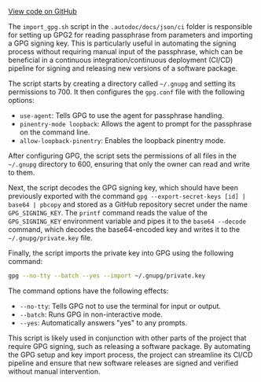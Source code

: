 [View code on GitHub](https://github.com/ergoplatform/ergo/.autodoc/docs/json/ci)

The `import_gpg.sh` script in the `.autodoc/docs/json/ci` folder is responsible for setting up GPG2 for reading passphrase from parameters and importing a GPG signing key. This is particularly useful in automating the signing process without requiring manual input of the passphrase, which can be beneficial in a continuous integration/continuous deployment (CI/CD) pipeline for signing and releasing new versions of a software package.

The script starts by creating a directory called `~/.gnupg` and setting its permissions to 700. It then configures the `gpg.conf` file with the following options:

- `use-agent`: Tells GPG to use the agent for passphrase handling.
- `pinentry-mode loopback`: Allows the agent to prompt for the passphrase on the command line.
- `allow-loopback-pinentry`: Enables the loopback pinentry mode.

After configuring GPG, the script sets the permissions of all files in the `~/.gnupg` directory to 600, ensuring that only the owner can read and write to them.

Next, the script decodes the GPG signing key, which should have been previously exported with the command `gpg --export-secret-keys [id] | base64 | pbcopy` and stored as a GitHub repository secret under the name `GPG_SIGNING_KEY`. The `printf` command reads the value of the `GPG_SIGNING_KEY` environment variable and pipes it to the `base64 --decode` command, which decodes the base64-encoded key and writes it to the `~/.gnupg/private.key` file.

Finally, the script imports the private key into GPG using the following command:

```bash
gpg --no-tty --batch --yes --import ~/.gnupg/private.key
```

The command options have the following effects:

- `--no-tty`: Tells GPG not to use the terminal for input or output.
- `--batch`: Runs GPG in non-interactive mode.
- `--yes`: Automatically answers "yes" to any prompts.

This script is likely used in conjunction with other parts of the project that require GPG signing, such as releasing a software package. By automating the GPG setup and key import process, the project can streamline its CI/CD pipeline and ensure that new software releases are signed and verified without manual intervention.
